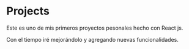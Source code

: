 # Projects

Este es uno de mis primeros proyectos pesonales hecho con React js.

Con el tiempo iré mejorándolo y agregando nuevas funcionalidades.
